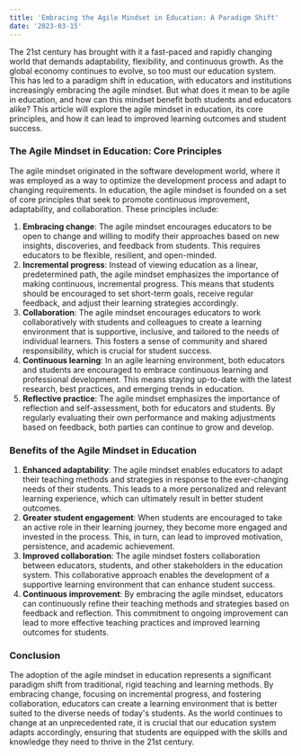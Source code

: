 ```yaml
---
title: 'Embracing the Agile Mindset in Education: A Paradigm Shift'
date: '2023-03-15'
---
```


The 21st century has brought with it a fast-paced and rapidly changing world that demands adaptability, flexibility, and continuous growth. As the global economy continues to evolve, so too must our education system. This has led to a paradigm shift in education, with educators and institutions increasingly embracing the agile mindset. But what does it mean to be agile in education, and how can this mindset benefit both students and educators alike? This article will explore the agile mindset in education, its core principles, and how it can lead to improved learning outcomes and student success.

### The Agile Mindset in Education: Core Principles

The agile mindset originated in the software development world, where it was employed as a way to optimize the development process and adapt to changing requirements. In education, the agile mindset is founded on a set of core principles that seek to promote continuous improvement, adaptability, and collaboration. These principles include:

1. **Embracing change**: The agile mindset encourages educators to be open to change and willing to modify their approaches based on new insights, discoveries, and feedback from students. This requires educators to be flexible, resilient, and open-minded.
2. **Incremental progress**: Instead of viewing education as a linear, predetermined path, the agile mindset emphasizes the importance of making continuous, incremental progress. This means that students should be encouraged to set short-term goals, receive regular feedback, and adjust their learning strategies accordingly.
3. **Collaboration**: The agile mindset encourages educators to work collaboratively with students and colleagues to create a learning environment that is supportive, inclusive, and tailored to the needs of individual learners. This fosters a sense of community and shared responsibility, which is crucial for student success.
4. **Continuous learning**: In an agile learning environment, both educators and students are encouraged to embrace continuous learning and professional development. This means staying up-to-date with the latest research, best practices, and emerging trends in education.
5. **Reflective practice**: The agile mindset emphasizes the importance of reflection and self-assessment, both for educators and students. By regularly evaluating their own performance and making adjustments based on feedback, both parties can continue to grow and develop.

### Benefits of the Agile Mindset in Education

1. **Enhanced adaptability**: The agile mindset enables educators to adapt their teaching methods and strategies in response to the ever-changing needs of their students. This leads to a more personalized and relevant learning experience, which can ultimately result in better student outcomes.
2. **Greater student engagement**: When students are encouraged to take an active role in their learning journey, they become more engaged and invested in the process. This, in turn, can lead to improved motivation, persistence, and academic achievement.
3. **Improved collaboration**: The agile mindset fosters collaboration between educators, students, and other stakeholders in the education system. This collaborative approach enables the development of a supportive learning environment that can enhance student success.
4. **Continuous improvement**: By embracing the agile mindset, educators can continuously refine their teaching methods and strategies based on feedback and reflection. This commitment to ongoing improvement can lead to more effective teaching practices and improved learning outcomes for students.

### Conclusion

The adoption of the agile mindset in education represents a significant paradigm shift from traditional, rigid teaching and learning methods. By embracing change, focusing on incremental progress, and fostering collaboration, educators can create a learning environment that is better suited to the diverse needs of today's students. As the world continues to change at an unprecedented rate, it is crucial that our education system adapts accordingly, ensuring that students are equipped with the skills and knowledge they need to thrive in the 21st century.
